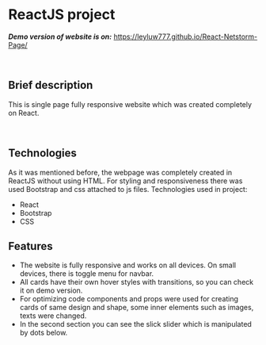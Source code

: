 # ReactJS project

***Demo version of website is on:*** https://leyluw777.github.io/React-Netstorm-Page/

<br/>

## Brief description
This is single page fully responsive website which was created completely on React.



<br/>

## Technologies
As it was mentioned before, the webpage was completely created in ReactJS without using HTML. For styling and responsiveness there was used Bootstrap and css attached to js files.
Technologies used in project:
* React
* Bootstrap
* CSS


## Features
* The website is fully responsive and works on all devices. On small devices, there is toggle menu for navbar.
* All cards have their own hover styles with transitions, so you can check it on demo version. 
* For optimizing code components and props were used for creating cards of same design and shape, 
some inner elements such as images, texts were changed.
* In the second section you can see the slick slider which is manipulated by dots below.
